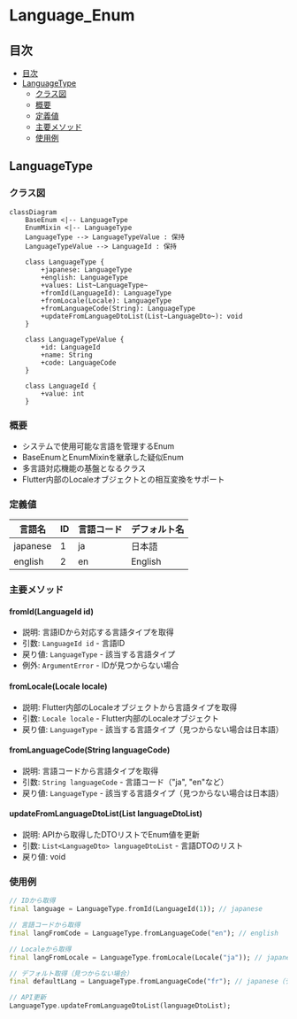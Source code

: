 # Language_Enum

## 目次
- [目次](#目次)
- [LanguageType](#languagetype)
  - [クラス図](#クラス図)
  - [概要](#概要)
  - [定義値](#定義値)
  - [主要メソッド](#主要メソッド)
  - [使用例](#使用例)

## LanguageType
### クラス図
```mermaid
classDiagram
    BaseEnum <|-- LanguageType
    EnumMixin <|-- LanguageType
    LanguageType --> LanguageTypeValue : 保持
    LanguageTypeValue --> LanguageId : 保持
    
    class LanguageType {
        +japanese: LanguageType
        +english: LanguageType
        +values: List~LanguageType~
        +fromId(LanguageId): LanguageType
        +fromLocale(Locale): LanguageType
        +fromLanguageCode(String): LanguageType
        +updateFromLanguageDtoList(List~LanguageDto~): void
    }
    
    class LanguageTypeValue {
        +id: LanguageId
        +name: String
        +code: LanguageCode
    }
    
    class LanguageId {
        +value: int
    }
```

### 概要
- システムで使用可能な言語を管理するEnum
- BaseEnumとEnumMixinを継承した疑似Enum
- 多言語対応機能の基盤となるクラス
- Flutter内部のLocaleオブジェクトとの相互変換をサポート

### 定義値
| 言語名 | ID | 言語コード | デフォルト名 |
|--------|----|-----------|-----------| 
| japanese | 1 | ja | 日本語 |
| english | 2 | en | English |

### 主要メソッド

#### fromId(LanguageId id)
- 説明: 言語IDから対応する言語タイプを取得
- 引数: `LanguageId id` - 言語ID
- 戻り値: `LanguageType` - 該当する言語タイプ
- 例外: `ArgumentError` - IDが見つからない場合

#### fromLocale(Locale locale)
- 説明: Flutter内部のLocaleオブジェクトから言語タイプを取得
- 引数: `Locale locale` - Flutter内部のLocaleオブジェクト
- 戻り値: `LanguageType` - 該当する言語タイプ（見つからない場合は日本語）

#### fromLanguageCode(String languageCode)
- 説明: 言語コードから言語タイプを取得
- 引数: `String languageCode` - 言語コード（"ja", "en"など）
- 戻り値: `LanguageType` - 該当する言語タイプ（見つからない場合は日本語）

#### updateFromLanguageDtoList(List<LanguageDto> languageDtoList)
- 説明: APIから取得したDTOリストでEnum値を更新
- 引数: `List<LanguageDto> languageDtoList` - 言語DTOのリスト
- 戻り値: void

### 使用例
```dart
// IDから取得
final language = LanguageType.fromId(LanguageId(1)); // japanese

// 言語コードから取得
final langFromCode = LanguageType.fromLanguageCode("en"); // english

// Localeから取得
final langFromLocale = LanguageType.fromLocale(Locale("ja")); // japanese

// デフォルト取得（見つからない場合）
final defaultLang = LanguageType.fromLanguageCode("fr"); // japanese（デフォルト）

// API更新
LanguageType.updateFromLanguageDtoList(languageDtoList);
```
